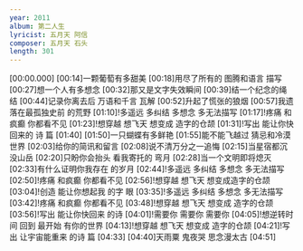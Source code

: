 ```yaml
---
year: 2011
album: 第二人生
lyricist: 五月天 阿信
composer: 五月天 石头
length: 301
---
```

[00:00.000]
[00:14]一颗葡萄有多甜美
[00:18]用尽了所有的 图腾和语言 描写
[00:27]想一个人有多想念
[00:32]那又是文字失效瞬间
[00:39]结一个纪念的绳结
[00:44]记录你离去后 万语和千言 瓦解
[00:52]升起了慌张的狼烟
[00:57]我遗落在最孤独史前 的荒野
[01:10]!多遥远 多纠结 多想念 多无法描写
[01:17]!疼痛 和疯癫 你都看不见
[01:23]!想穿越 想飞天 想变成 造字的仓颉
[01:31]!写出 能让你快回来的 诗 篇
[01:40]
[01:50]一只蝴蝶有多鲜艳
[01:55]能不能飞越过 猜忌和冷漠 世界
[02:03]给你的简讯和留言
[02:08]说不清万分之一追悔
[02:15]当星宿都沉没山岳
[02:20]只盼你会抬头 看我寄托的 弯月
[02:28]当一个文明即将熄灭
[02:33]有什么证明你我存在 的岁月
[02:44]!多遥远 多纠结 多想念 多无法描写
[02:50]!疼痛 和疯癫 你都看不见
[02:56]!想穿越 想飞天 想变成造字的仓颉
[03:04]!创造 能让你想起我 的字 眼
[03:35]!多遥远 多纠结 多想念 多无法描写
[03:42]!疼痛 和疯癫 你都看不见
[03:48]!想穿越 想飞天 想变成 造字的仓颉
[03:56]!写出 能让你快回来 的诗
[04:01]!需要你 需要你 需要你
[04:05]!想逆转时间 回到 最开始 有你的世界
[04:13]!想穿越 想飞天 想变成 造字的仓颉
[04:21]!写出 让宇宙能重来 的诗 篇
[04:33]
[04:40]天雨粟 鬼夜哭 思念漫太古
[04:51]